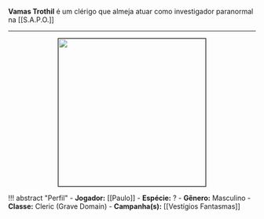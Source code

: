 **Vamas Trothil** é um clérigo que almeja atuar como investigador paranormal na [[S.A.P.O.]]

---

<div style="text-align: center;">
<img src="https://i.imgur.com/fiSSG4v.jpeg" width="300" style="border: 1px solid black;">
</div>

!!! abstract "Perfil"
	- **Jogador:** [[Paulo]]
	- **Espécie:** ?
	- **Gênero:** Masculino
	- **Classe:** Cleric (Grave Domain)
	- **Campanha(s):** [[Vestígios Fantasmas]]